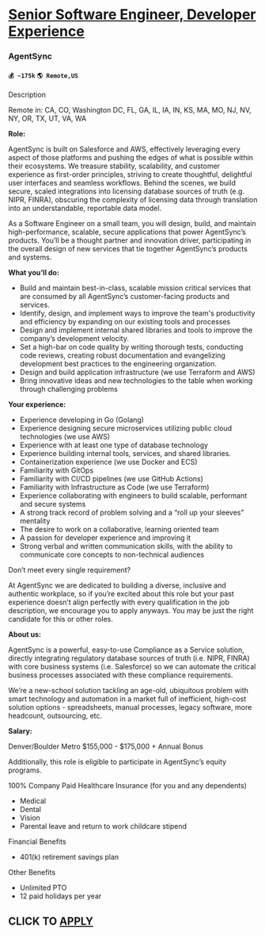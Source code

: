 # [Senior Software Engineer, Developer Experience](https://www.remotewlb.com/apply/senior-software-engineer-developer-experience-84480)  
### AgentSync  
#### `💰 ~175k` `🌎 Remote,US`  

Description

Remote in: CA, CO, Washington DC, FL, GA, IL, IA, IN, KS, MA, MO, NJ, NV, NY, OR, TX, UT, VA, WA

**Role:**

AgentSync is built on Salesforce and AWS, effectively leveraging every aspect of those platforms and pushing the edges of what is possible within their ecosystems. We treasure stability, scalability, and customer experience as first-order principles, striving to create thoughtful, delightful user interfaces and seamless workflows. Behind the scenes, we build secure, scaled integrations into licensing database sources of truth (e.g. NIPR, FINRA), obscuring the complexity of licensing data through translation into an understandable, reportable data model.

As a Software Engineer on a small team, you will design, build, and maintain high-performance, scalable, secure applications that power AgentSync’s products. You’ll be a thought partner and innovation driver, participating in the overall design of new services that tie together AgentSync’s products and systems.

**What you’ll do:**

  * Build and maintain best-in-class, scalable mission critical services that are consumed by all AgentSync’s customer-facing products and services.
  * Identify, design, and implement ways to improve the team's productivity and efficiency by expanding on our existing tools and processes
  * Design and implement internal shared libraries and tools to improve the company’s development velocity.
  * Set a high-bar on code quality by writing thorough tests, conducting code reviews, creating robust documentation and evangelizing development best practices to the engineering organization.
  * Design and build application infrastructure (we use Terraform and AWS)
  * Bring innovative ideas and new technologies to the table when working through challenging problems

**Your experience:**

  * Experience developing in Go (Golang)
  * Experience designing secure microservices utilizing public cloud technologies (we use AWS)
  * Experience with at least one type of database technology
  * Experience building internal tools, services, and shared libraries.
  * Containerization experience (we use Docker and ECS)
  * Familiarity with GitOps
  * Familiarity with CI/CD pipelines (we use GitHub Actions)
  * Familiarity with Infrastructure as Code (we use Terraform)
  * Experience collaborating with engineers to build scalable, performant and secure systems
  * A strong track record of problem solving and a “roll up your sleeves” mentality
  * The desire to work on a collaborative, learning oriented team
  * A passion for developer experience and improving it
  * Strong verbal and written communication skills, with the ability to communicate core concepts to non-technical audiences

Don’t meet every single requirement?

At AgentSync we are dedicated to building a diverse, inclusive and authentic workplace, so if you’re excited about this role but your past experience doesn’t align perfectly with every qualification in the job description, we encourage you to apply anyways. You may be just the right candidate for this or other roles.

**About us:**

AgentSync is a powerful, easy-to-use Compliance as a Service solution, directly integrating regulatory database sources of truth (i.e. NIPR, FINRA) with core business systems (i.e. Salesforce) so we can automate the critical business processes associated with these compliance requirements.

We’re a new-school solution tackling an age-old, ubiquitous problem with smart technology and automation in a market full of inefficient, high-cost solution options - spreadsheets, manual processes, legacy software, more headcount, outsourcing, etc.

**Salary:**

Denver/Boulder Metro $155,000 - $175,000 + Annual Bonus

Additionally, this role is eligible to participate in AgentSync’s equity programs.

100% Company Paid Healthcare Insurance (for you and any dependents)

  * Medical
  * Dental
  * Vision
  * Parental leave and return to work childcare stipend

Financial Benefits

  * 401(k) retirement savings plan

Other Benefits

  * Unlimited PTO
  * 12 paid holidays per year

  
## CLICK TO [APPLY](https://www.remotewlb.com/apply/senior-software-engineer-developer-experience-84480)

